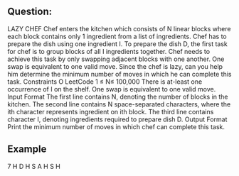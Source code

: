 ## Question:

LAZY CHEF
Chef enters the kitchen which consists of N linear
blocks where each block contains only 1 ingredient
from a list of ingredients.
Chef has to prepare the dish using one ingredient I.
To prepare the dish D, the first task for chef is to
group blocks of all I ingredients together.
Chef needs to achieve this task by only swapping
adjacent blocks with one another. One swap is
equivalent to one valid move. Since the chef is lazy,
can you help him determine the minimum number
of moves in which he can complete this task.
Constraints
O
LeetCode
1 ≤ N≤ 100,000
There is at-least one occurrence of I on the shelf.
One swap is equivalent to one valid move.
Input Format
The first line contains N, denoting the number of
blocks in the kitchen.
The second line contains N space-separated
characters, where the ith character represents
ingredient on ith block.
The third line contains character I, denoting
ingredients required to prepare dish D.
Output Format
Print the minimum number of moves in which chef
can complete this task.

## Example
7
H D H S A H S
H